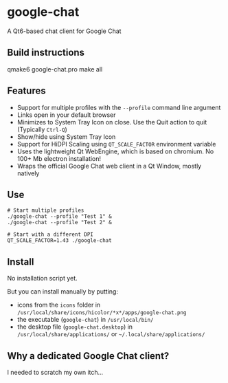 # google-chat
A Qt6-based chat client for Google Chat 

## Build instructions
qmake6 google-chat.pro
make all

## Features
* Support for multiple profiles with the `--profile` command line argument
* Links open in your default browser
* Minimizes to System Tray Icon on close. Use the Quit action to quit (Typically `Ctrl-Q`)
* Show/hide using System Tray Icon
* Support for HiDPI Scaling using `QT_SCALE_FACTOR` environment variable
* Uses the lightweight Qt WebEngine, which is based on chromium. No 100+ Mb electron installation!
* Wraps the official Google Chat web client in a Qt Window, mostly natively

## Use

    # Start multiple profiles
    ./google-chat --profile "Test 1" &
    ./google-chat --profile "Test 2" &

    # Start with a different DPI
    QT_SCALE_FACTOR=1.43 ./google-chat

## Install
No installation script yet.

But you can install manually by putting:
* icons from the `icons` folder in `/usr/local/share/icons/hicolor/*x*/apps/google-chat.png`
* the executable (`google-chat`) in `/usr/local/bin/`
* the desktop file (`google-chat.desktop`) in `/usr/local/share/applications/` or `~/.local/share/applications/`

## Why a dedicated Google Chat client?
I needed to scratch my own itch...
